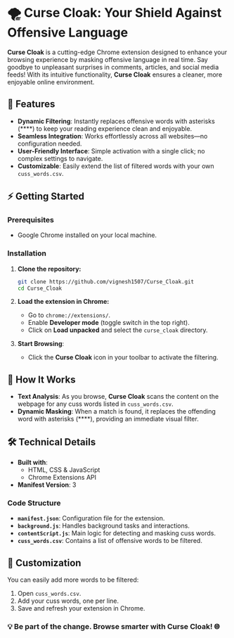 # 🌪️ Curse Cloak: Your Shield Against Offensive Language

**Curse Cloak** is a cutting-edge Chrome extension designed to enhance your browsing experience by masking offensive language in real time. Say goodbye to unpleasant surprises in comments, articles, and social media feeds! With its intuitive functionality, **Curse Cloak** ensures a cleaner, more enjoyable online environment.


## 🚀 Features

- **Dynamic Filtering**: Instantly replaces offensive words with asterisks (****) to keep your reading experience clean and enjoyable.
- **Seamless Integration**: Works effortlessly across all websites—no configuration needed.
- **User-Friendly Interface**: Simple activation with a single click; no complex settings to navigate.
- **Customizable**: Easily extend the list of filtered words with your own `cuss_words.csv`.


## ⚡ Getting Started

### Prerequisites

- Google Chrome installed on your local machine.

### Installation

1. **Clone the repository:**

   ```bash
   git clone https://github.com/vignesh1507/Curse_Cloak.git
   cd Curse_Cloak
   ```

2. **Load the extension in Chrome:**
   - Go to `chrome://extensions/`.
   - Enable **Developer mode** (toggle switch in the top right).
   - Click on **Load unpacked** and select the `curse_cloak` directory.

3. **Start Browsing**:
   - Click the **Curse Cloak** icon in your toolbar to activate the filtering.


## 🌟 How It Works

- **Text Analysis**: As you browse, **Curse Cloak** scans the content on the webpage for any cuss words listed in `cuss_words.csv`.
- **Dynamic Masking**: When a match is found, it replaces the offending word with asterisks (****), providing an immediate visual filter.


## 🛠️ Technical Details

- **Built with**: 
  - HTML, CSS & JavaScript
  - Chrome Extensions API
- **Manifest Version**: 3

### Code Structure

- **`manifest.json`**: Configuration file for the extension.
- **`background.js`**: Handles background tasks and interactions.
- **`contentScript.js`**: Main logic for detecting and masking cuss words.
- **`cuss_words.csv`**: Contains a list of offensive words to be filtered.

## 📄 Customization

You can easily add more words to be filtered:

1. Open `cuss_words.csv`.
2. Add your cuss words, one per line.
3. Save and refresh your extension in Chrome.


### 💡 Be part of the change. Browse smarter with **Curse Cloak**! 🌐
